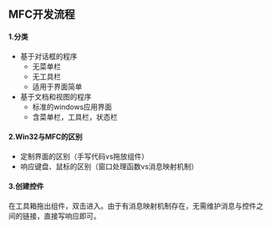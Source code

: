 ## MFC开发流程

#### 1.分类

* 基于对话框的程序
	* 无菜单栏
	* 无工具栏
	* 适用于界面简单
* 基于文档和视图的程序
	* 标准的windows应用界面
	* 含菜单栏，工具栏，状态栏

#### 2.Win32与MFC的区别

* 定制界面的区别（手写代码vs拖放组件）
* 响应键盘、鼠标的区别（窗口处理函数vs消息映射机制）

#### 3.创建控件

在工具箱拖出组件，双击进入。由于有消息映射机制存在，无需维护消息与控件之间的链接，直接写响应即可。
